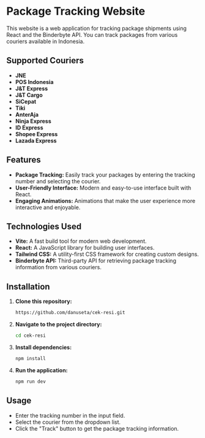 # Package Tracking Website

This website is a web application for tracking package shipments using React and the Binderbyte API. You can track packages from various couriers available in Indonesia.

## Supported Couriers

- **JNE**
- **POS Indonesia**
- **J&T Express**
- **J&T Cargo**
- **SiCepat**
- **Tiki**
- **AnterAja**
- **Ninja Express**
- **ID Express**
- **Shopee Express**
- **Lazada Express**

## Features

- **Package Tracking:** Easily track your packages by entering the tracking number and selecting the courier.
- **User-Friendly Interface:** Modern and easy-to-use interface built with React.
- **Engaging Animations:** Animations that make the user experience more interactive and enjoyable.

## Technologies Used

- **Vite:** A fast build tool for modern web development.
- **React:** A JavaScript library for building user interfaces.
- **Tailwind CSS:** A utility-first CSS framework for creating custom designs.
- **Binderbyte API:** Third-party API for retrieving package tracking information from various couriers.

## Installation

1. **Clone this repository:**
   ```bash
   https://github.com/danuseta/cek-resi.git
   
2. **Navigate to the project directory:**
   ```bash
   cd cek-resi

1. **Install dependencies:**
   ```bash
   npm install

1. **Run the application:**
   ```bash
   npm run dev

## Usage
  - Enter the tracking number in the input field.
  - Select the courier from the dropdown list.
  - Click the "Track" button to get the package tracking information.
